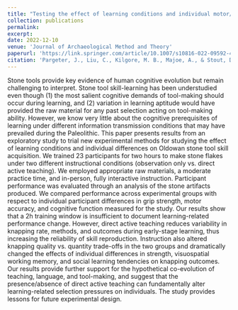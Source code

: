 ```yaml
---
title: "Testing the effect of learning conditions and individual motor/cognitive differences on knapping skill acquisition"
collection: publications
permalink: 
excerpt: 
date: 2022-12-10
venue: 'Journal of Archaeological Method and Theory'
paperurl: 'https://link.springer.com/article/10.1007/s10816-022-09592-4'
citation: 'Pargeter, J., Liu, C., Kilgore, M. B., Majoe, A., & Stout, D. Testing the effect of learning conditions and individual motor/cognitive differences on knapping skill acquisition. <i>Journal of Archaeological Method and Theory</i>. doi: 10.1007/s10816-022-09592-4'
---
```

Stone tools provide key evidence of human cognitive evolution but remain challenging to interpret. Stone tool skill-learning has been understudied even though (1) the most salient cognitive demands of tool-making should occur during learning, and (2) variation in learning aptitude would have provided the raw material for any past selection acting on tool-making ability. However, we know very little about the cognitive prerequisites of learning under different information transmission conditions that may have prevailed during the Paleolithic. This paper presents results from an exploratory study to trial new experimental methods for studying the effect of learning conditions and individual differences on Oldowan stone tool skill acquisition. We trained 23 participants for two hours to make stone flakes under two different instructional conditions (observation only vs. direct active teaching). We employed appropriate raw materials, a moderate practice time, and in-person, fully interactive instruction. Participant performance was evaluated through an analysis of the stone artifacts produced. We compared performance across experimental groups with respect to individual participant differences in grip strength, motor accuracy, and cognitive function measured for the study. Our results show that a 2h training window is insufficient to document learning-related performance change. However, direct active teaching reduces variability in knapping rate, methods, and outcomes during early-stage learning, thus increasing the reliability of skill reproduction. Instruction also altered knapping quality vs. quantity trade-offs in the two groups and dramatically changed the effects of individual differences in strength, visuospatial working memory, and social learning tendencies on knapping outcomes. Our results provide further support for the hypothetical co-evolution of teaching, language, and tool-making, and suggest that the presence/absence of direct active teaching can fundamentally alter learning-related selection pressures on individuals. The study provides lessons for future experimental design.